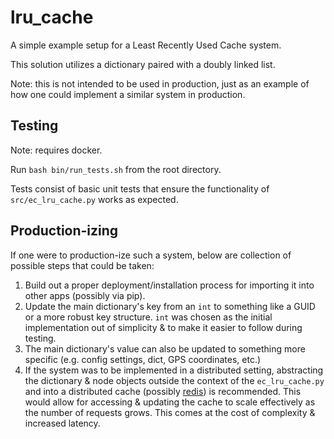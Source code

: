 # lru_cache

A simple example setup for a Least Recently Used Cache system.

This solution utilizes a dictionary paired with a doubly linked list.

Note: this is not intended to be used in production, just as an example of how one could implement a similar system in production.

## Testing

Note: requires docker.

Run `bash bin/run_tests.sh` from the root directory.

Tests consist of basic unit tests that ensure the functionality of `src/ec_lru_cache.py` works as expected.

## Production-izing

If one were to production-ize such a system, below are collection of possible steps that could be taken:

1. Build out a proper deployment/installation process for importing it into other apps (possibly via pip).
2. Update the main dictionary's key from an `int` to something like a GUID or a more robust key structure. `int` was chosen as the initial implementation out of simplicity & to make it easier to follow during testing.
3. The main dictionary's value can also be updated to something more specific (e.g. config settings, dict, GPS coordinates, etc.)
4. If the system was to be implemented in a distributed setting, abstracting the dictionary & node objects outside the context of the `ec_lru_cache.py` and into a distributed cache (possibly [redis](https://redis.io/)) is recommended. This would allow for accessing & updating the cache to scale effectively as the number of requests grows. This comes at the cost of complexity & increased latency.
